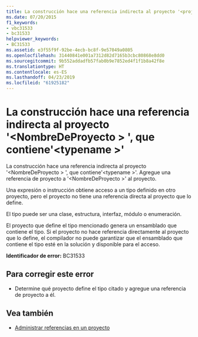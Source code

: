```yaml
---
title: La construcción hace una referencia indirecta al proyecto '<projectname>', que contiene'<typename>'
ms.date: 07/20/2015
f1_keywords:
- vbc31533
- bc31533
helpviewer_keywords:
- BC31533
ms.assetid: e3f55f9f-92be-4ecb-bc8f-9e57049a0805
ms.openlocfilehash: 31440841e001a7312d82d7165b3cbc80868e8dd0
ms.sourcegitcommit: 9b552addadfb57fab0b9e7852ed4f1f1b8a42f8e
ms.translationtype: HT
ms.contentlocale: es-ES
ms.lasthandoff: 04/23/2019
ms.locfileid: "61925182"
---
```

# <a name="construct-makes-an-indirect-reference-to-project-projectname-which-contains-typename"></a>La construcción hace una referencia indirecta al proyecto '\<NombreDeProyecto > ', que contiene'\<typename >'
La construcción hace una referencia indirecta al proyecto '\<NombreDeProyecto > ', que contiene'\<typename >'. Agregue una referencia de proyecto a '\<NombreDeProyecto >' al proyecto.  
  
 Una expresión o instrucción obtiene acceso a un tipo definido en otro proyecto, pero el proyecto no tiene una referencia directa al proyecto que lo define.  
  
 El tipo puede ser una clase, estructura, interfaz, módulo o enumeración.  
  
 El proyecto que define el tipo mencionado genera un ensamblado que contiene el tipo. Si el proyecto no hace referencia directamente al proyecto que lo define, el compilador no puede garantizar que el ensamblado que contiene el tipo esté en la solución y disponible para el acceso.  
  
 **Identificador de error:** BC31533  
  
## <a name="to-correct-this-error"></a>Para corregir este error  
  
- Determine qué proyecto define el tipo citado y agregue una referencia de proyecto a él.  
  
## <a name="see-also"></a>Vea también

- [Administrar referencias en un proyecto](/visualstudio/ide/managing-references-in-a-project)
